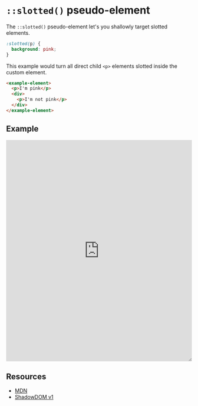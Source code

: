 # `::slotted()` pseudo-element

The `::slotted()` pseudo-element let's you shallowly target slotted elements.

```css
:slotted(p) {
  background: pink;
}
```

This example would turn all direct child `<p>` elements slotted inside the custom element.

```html
<example-element>
  <p>I'm pink</p>
  <div>
    <p>I'm not pink</p>
  </div>
</example-element>
```

## Example

<iframe height="600" style="width: 100%; resize: both;" scrolling="no" title="Class-styling Shadow DOM" src="https://codepen.io/davatron5000/embed/yLPRaWX?default-tab=result&theme-id=light" frameborder="no" loading="lazy" allowtransparency="true" allowfullscreen="true">
  See the Pen <a href="https://codepen.io/davatron5000/pen/yLPRaWX">
  Class-styling Shadow DOM</a> by Dave Rupert (<a href="https://codepen.io/davatron5000">@davatron5000</a>)
  on <a href="https://codepen.io">CodePen</a>.
</iframe>


## Resources

- [MDN]()
- [ShadowDOM v1](https://web.dev/shadowdom-v1/)
